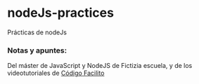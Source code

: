 # nodeJs-practices
Prácticas de nodeJs

### Notas y apuntes:

Del máster de JavaScript y NodeJS de Fictizia escuela, y de los videotutoriales de [Código Facilito](https://www.youtube.com/watch?v=fLZ3L9MIXAQ&index=1&list=PLpOqH6AE0tNjx0SzNvlsP9-JGJ0zmuFnS)
